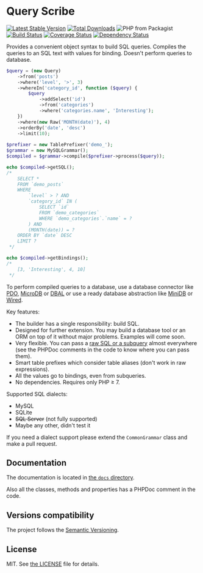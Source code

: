 # Query Scribe

[![Latest Stable Version](https://poser.pugx.org/finesse/query-scribe/v/stable)](https://packagist.org/packages/finesse/query-scribe)
[![Total Downloads](https://poser.pugx.org/finesse/query-scribe/downloads)](https://packagist.org/packages/finesse/query-scribe)
![PHP from Packagist](https://img.shields.io/packagist/php-v/finesse/query-scribe.svg)
[![Build Status](https://travis-ci.org/Finesse/QueryScribe.svg?branch=master)](https://travis-ci.org/Finesse/QueryScribe)
[![Coverage Status](https://coveralls.io/repos/github/Finesse/QueryScribe/badge.svg?branch=master)](https://coveralls.io/github/Finesse/QueryScribe?branch=master)
[![Dependency Status](https://www.versioneye.com/php/finesse:query-scribe/badge)](https://www.versioneye.com/php/finesse:query-scribe)

Provides a convenient object syntax to build SQL queries. Compiles the queries to an SQL text with values for binding.
Doesn't perform queries to database.

```php
$query = (new Query)
    ->from('posts')
    ->where('level', '>', 3)
    ->whereIn('category_id', function ($query) {
        $query
            ->addSelect('id')
            ->from('categories')
            ->where('categories.name', 'Interesting');
    })
    ->where(new Raw('MONTH(date)'), 4)
    ->orderBy('date', 'desc')
    ->limit(10);
    
$prefixer = new TablePrefixer('demo_');
$grammar = new MySQLGrammar();
$compiled = $grammar->compile($prefixer->process($query));

echo $compiled->getSQL();
/*
    SELECT *
    FROM `demo_posts`
    WHERE
        `level` > ? AND
        `category_id` IN (
            SELECT `id`
            FROM `demo_categories`
            WHERE `demo_categories`.`name` = ?
        ) AND
        (MONTH(date)) = ?
    ORDER BY `date` DESC
    LIMIT ?
 */

echo $compiled->getBindings();
/*
    [3, 'Interesting', 4, 10]
 */
```

To perform compiled queries to a database, use a database connector like [PDO](http://php.net/manual/en/book.pdo.php), 
[MicroDB](https://github.com/Finesse/MicroDB) or [DBAL](http://www.doctrine-project.org/projects/dbal.html) or use
a ready database abstraction like [MiniDB](https://github.com/Finesse/MiniDB) or 
[Wired](https://github.com/Finesse/Wired).

Key features:

* The builder has a single responsibility: build SQL.
* Designed for further extension. You may build a database tool or an ORM on top of it without major problems. 
  Examples will come soon.
* Very flexible. You can pass a [raw SQL or a subquery](#raw-sql-and-subqueries) almost everywhere (see the PHPDoc 
  comments in the code to know where you can pass them).
* Smart table prefixes which consider table aliases (don't work in raw expressions).
* All the values go to bindings, even from subqueries.
* No dependencies. Requires only PHP ≥ 7.

Supported SQL dialects:

* MySQL
* SQLite
* ~~SQL Server~~ (not fully supported)
* Maybe any other, didn't test it

If you need a dialect support please extend the `CommonGrammar` class and make a pull request.


## Documentation

The documentation is located in [the `docs` directory](docs/getting-started.md).

Also all the classes, methods and properties has a PHPDoc comment in the code.


## Versions compatibility

The project follows the [Semantic Versioning](http://semver.org).


## License

MIT. See [the LICENSE](LICENSE) file for details.
